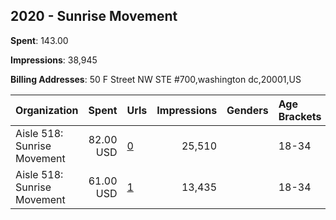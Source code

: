 ## 2020 - Sunrise Movement 
**Spent**: 143.00

**Impressions**: 38,945

**Billing Addresses**: 50 F Street NW STE #700,washington dc,20001,US

|Organization|Spent|Urls|Impressions|Genders|Age Brackets|Country Codes|
|:---|---:|:---|---:|:---|:---|:---|
|Aisle 518: Sunrise Movement|82.00 USD|[0](https://www.snap.com/political-ads/asset/d2de51ef5395a69206dfeaa8dbfafddfc81980396e649ab3567356453cbdc23d?mediaType=mp4)|25,510||18-34|united states|
|Aisle 518: Sunrise Movement|61.00 USD|[1](https://www.snap.com/political-ads/asset/d2de51ef5395a69206dfeaa8dbfafddfc81980396e649ab3567356453cbdc23d?mediaType=mp4)|13,435||18-34|united states|
